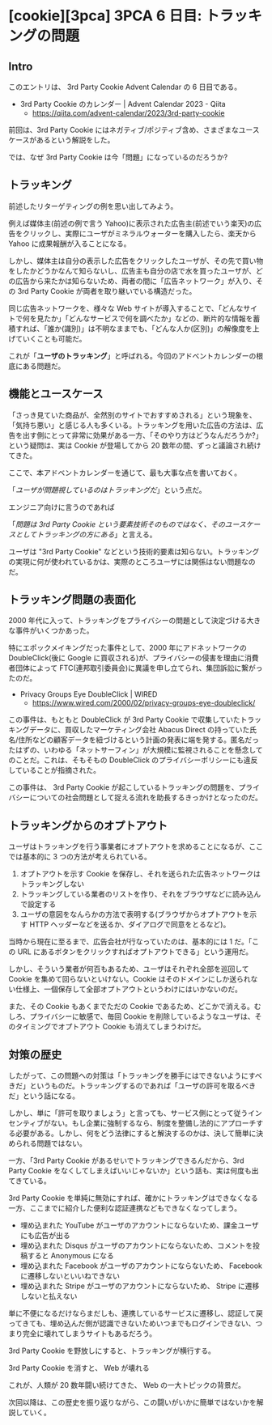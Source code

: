 # [cookie][3pca] 3PCA 6 日目: トラッキングの問題

## Intro

このエントリは、 3rd Party Cookie Advent Calendar の 6 日目である。

- 3rd Party Cookie のカレンダー | Advent Calendar 2023 - Qiita
  - https://qiita.com/advent-calendar/2023/3rd-party-cookie

前回は、3rd Party Cookie にはネガティブ/ポジティブ含め、さまざまなユースケースがあるという解説をした。

では、なぜ 3rd Party Cookie は今「問題」になっているのだろうか?


## トラッキング

前述したリターゲティングの例を思い出してみよう。

例えば媒体主(前述の例で言う Yahoo)に表示された広告主(前述でいう楽天)の広告をクリックし、実際にユーザがミネラルウォーターを購入したら、楽天から Yahoo に成果報酬が入ることになる。

しかし、媒体主は自分の表示した広告をクリックしたユーザが、その先で買い物をしたかどうかなんて知らないし、広告主も自分の店で水を買ったユーザが、どの広告から来たかは知らないため、両者の間に「広告ネットワーク」が入り、その 3rd Party Cookie が両者を取り継いでいる構造だった。

同じ広告ネットワークを、様々な Web サイトが導入することで、「どんなサイトで何を見たか」「どんなサービスで何を調べたか」などの、断片的な情報を蓄積すれば、「誰か(識別)」は不明なままでも、「どんな人か(区別)」の解像度を上げていくことも可能だ。

これが「**ユーザのトラッキング**」と呼ばれる。今回のアドベントカレンダーの根底にある問題だ。


## 機能とユースケース

「さっき見ていた商品が、全然別のサイトでおすすめされる」という現象を、「気持ち悪い」と感じる人も多くいる。トラッキングを用いた広告の方法は、広告を出す側にとって非常に効果がある一方、「そのやり方はどうなんだろうか?」という疑問は、実は Cookie が登場してから 20 数年の間、ずっと議論され続けてきた。

ここで、本アドベントカレンダーを通じて、最も大事な点を書いておく。

「*ユーザが問題視しているのはトラッキングだ*」という点だ。

エンジニア向けに言うのであれば

「*問題は 3rd Party Cookie という要素技術そのものではなく、そのユースケースとしてトラッキングの方にある*」と言える。

ユーザは "3rd Party Cookie" などという技術的要素は知らない。トラッキングの実現に何が使われているかは、実際のところユーザには関係はない問題なのだ。


## トラッキング問題の表面化

2000 年代に入って、トラッキングをプライバシーの問題として決定づける大きな事件がいくつかあった。

特にエポックメイキングだった事件として、2000 年にアドネットワークの DoubleClick(後に Google に買収される)が、プライバシーの侵害を理由に消費者団体によって FTC(連邦取引委員会)に異議を申し立てられ、集団訴訟に繋がったのだ。

- Privacy Groups Eye DoubleClick | WIRED
  - https://www.wired.com/2000/02/privacy-groups-eye-doubleclick/

この事件は、もともと DoubleClick が 3rd Party Cookie で収集していたトラッキングデータに、買収したマーケティング会社 Abacus Direct の持っていた氏名/住所などの顧客データを紐づけるという計画の発表に端を発する。匿名だったはずの、いわゆる「ネットサーフィン」が大規模に監視されることを懸念してのことだ。これは、そもそもの DoubleClick のプライバシーポリシーにも違反していることが指摘された。

この事件は、 3rd Party Cookie が起こしているトラッキングの問題を、プライバシーについての社会問題として捉える流れを助長するきっかけとなったのだ。


## トラッキングからのオプトアウト

ユーザはトラッキングを行う事業者にオプトアウトを求めることになるが、ここでは基本的に 3 つの方法が考えられている。

1. オプトアウトを示す Cookie を保存し、それを送られた広告ネットワークはトラッキングしない
2. トラッキングしている業者のリストを作り、それをブラウザなどに読み込んで設定する
3. ユーザの意図をなんらかの方法で表明する(ブラウザからオプトアウトを示す HTTP ヘッダーなどを送るか、ダイアログで同意をとるなど)。

当時から現在に至るまで、広告会社が行なっていたのは、基本的には 1 だ。「この URL にあるボタンをクリックすればオプトアウトできる」という運用だ。

しかし、そういう業者が何百もあるため、ユーザはそれぞれ全部を巡回して Cookie を集めて回らないといけない。Cookie はそのドメインにしか送られない仕様上、一個保存して全部オプトアウトというわけにはいかないのだ。

また、その Cookie もあくまでただの Cookie であるため、どこかで消える。むしろ、プライバシーに敏感で、毎回 Cookie を削除しているようなユーザは、そのタイミングでオプトアウト Cookie も消えてしまうわけだ。


## 対策の歴史

したがって、この問題への対策は「トラッキングを勝手にはできないようにすべきだ」というものだ。トラッキングするのであれば「ユーザの許可を取るべきだ」という話になる。

しかし、単に「許可を取りましょう」と言っても、サービス側にとって従うインセンティブがない。もし企業に強制するなら、制度を整備し法的にアプローチする必要がある。しかし、何をどう法律にすると解決するのかは、決して簡単に決められる問題ではない。

一方、「3rd Party Cookie があるせいでトラッキングできるんだから、3rd Party Cookie をなくしてしまえばいいじゃないか」という話も、実は何度も出てきている。

3rd Party Cookie を単純に無効にすれば、確かにトラッキングはできなくなる一方、ここまでに紹介した便利な認証連携などもできなくなってしまう。

- 埋め込まれた YouTube がユーザのアカウントにならないため、課金ユーザにも広告が出る
- 埋め込まれた Disqus がユーザのアカウントにならないため、コメントを投稿すると Anonymous になる
- 埋め込まれた Facebook がユーザのアカウントにならないため、 Facebook に遷移しないといいねできない
- 埋め込まれた Stripe がユーザのアカウントにならないため、 Stripe に遷移しないと払えない

単に不便になるだけならまだしも、連携しているサービスに遷移し、認証して戻ってきても、埋め込んだ側が認識できないためいつまでもログインできない、つまり完全に壊れてしまうサイトもあるだろう。

3rd Party Cookie を野放しにすると、トラッキングが横行する。

3rd Party Cookie を消すと、 Web が壊れる

これが、人類が 20 数年闘い続けてきた、 Web の一大トピックの背景だ。

次回以降は、この歴史を振り返りながら、この闘いがいかに簡単ではないかを解説していく。